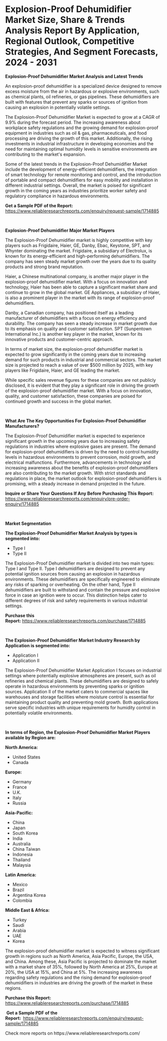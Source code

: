 <p><h1>Explosion-Proof Dehumidifier Market Size, Share & Trends Analysis Report By Application, Regional Outlook, Competitive Strategies, And Segment Forecasts, 2024 - 2031</h1></p><p><strong>Explosion-Proof Dehumidifier Market Analysis and Latest Trends</strong></p>
<p><p>An explosion-proof dehumidifier is a specialized device designed to remove excess moisture from the air in hazardous or explosive environments, such as chemical plants, oil refineries, or gas pipelines. These dehumidifiers are built with features that prevent any sparks or sources of ignition from causing an explosion in potentially volatile settings.</p><p>The Explosion-Proof Dehumidifier Market is expected to grow at a CAGR of 9.9% during the forecast period. The increasing awareness about workplace safety regulations and the growing demand for explosion-proof equipment in industries such as oil & gas, pharmaceuticals, and food processing are driving the growth of this market. Additionally, the rising investments in industrial infrastructure in developing economies and the need for maintaining optimal humidity levels in sensitive environments are contributing to the market's expansion.</p><p>Some of the latest trends in the Explosion-Proof Dehumidifier Market include the development of energy-efficient dehumidifiers, the integration of smart technology for remote monitoring and control, and the introduction of portable and compact dehumidifiers for easy mobility and installation in different industrial settings. Overall, the market is poised for significant growth in the coming years as industries prioritize worker safety and regulatory compliance in hazardous environments.</p></p>
<p><strong>Get a Sample PDF of the Report:&nbsp;</strong> <a href="https://www.reliableresearchreports.com/enquiry/request-sample/1714885">https://www.reliableresearchreports.com/enquiry/request-sample/1714885</a></p>
<p>&nbsp;</p>
<p><strong>Explosion-Proof Dehumidifier Major Market Players</strong></p>
<p><p>The Explosion-Proof Dehumidifier market is highly competitive with key players such as Frigidaire, Haier, GE, Danby, Ebac, Keystone, SPT, and Whynter dominating the market. Frigidaire, a subsidiary of Electrolux, is known for its energy-efficient and high-performing dehumidifiers. The company has seen steady market growth over the years due to its quality products and strong brand reputation.</p><p>Haier, a Chinese multinational company, is another major player in the explosion-proof dehumidifier market. With a focus on innovation and technology, Haier has been able to capture a significant market share and continue to grow in the global market. GE Appliances, a subsidiary of Haier, is also a prominent player in the market with its range of explosion-proof dehumidifiers.</p><p>Danby, a Canadian company, has positioned itself as a leading manufacturer of dehumidifiers with a focus on energy efficiency and durability. The company has seen a steady increase in market growth due to its emphasis on quality and customer satisfaction. SPT (Sunpentown International Inc.) is another key player in the market, known for its innovative products and customer-centric approach.</p><p>In terms of market size, the explosion-proof dehumidifier market is expected to grow significantly in the coming years due to increasing demand for such products in industrial and commercial sectors. The market size is projected to reach a value of over $500 million by 2025, with key players like Frigidaire, Haier, and GE leading the market.</p><p>While specific sales revenue figures for these companies are not publicly disclosed, it is evident that they play a significant role in driving the growth of the explosion-proof dehumidifier market. With a focus on innovation, quality, and customer satisfaction, these companies are poised for continued growth and success in the global market.</p></p>
<p>&nbsp;</p>
<p><strong>What Are The Key Opportunities For Explosion-Proof Dehumidifier Manufacturers?</strong></p>
<p><p>The Explosion-Proof Dehumidifier market is expected to experience significant growth in the upcoming years due to increasing safety regulations in industries where explosive gases are present. The demand for explosion-proof dehumidifiers is driven by the need to control humidity levels in hazardous environments to prevent corrosion, mold growth, and electrical malfunctions. Furthermore, advancements in technology and increasing awareness about the benefits of explosion-proof dehumidifiers are also contributing to the market growth. With strict standards and regulations in place, the market outlook for explosion-proof dehumidifiers is promising, with a steady increase in demand projected in the future.</p></p>
<p><strong>Inquire or Share Your Questions If Any Before Purchasing This Report:</strong> <a href="https://www.reliableresearchreports.com/enquiry/pre-order-enquiry/1714885">https://www.reliableresearchreports.com/enquiry/pre-order-enquiry/1714885</a></p>
<p>&nbsp;</p>
<p><strong>Market Segmentation</strong></p>
<p><strong>The Explosion-Proof Dehumidifier Market Analysis by types is segmented into:</strong></p>
<p><ul><li>Type I</li><li>Type II</li></ul></p>
<p><p>The Explosion-Proof Dehumidifier market is divided into two main types: Type I and Type II. Type I dehumidifiers are designed to prevent any potential ignition sources from causing an explosion in hazardous environments. These dehumidifiers are specifically engineered to eliminate any risks of sparking or overheating. On the other hand, Type II dehumidifiers are built to withstand and contain the pressure and explosive force in case an ignition were to occur. This distinction helps cater to different degrees of risk and safety requirements in various industrial settings.</p></p>
<p><strong>Purchase this Report:&nbsp;</strong><a href="https://www.reliableresearchreports.com/purchase/1714885">https://www.reliableresearchreports.com/purchase/1714885</a></p>
<p>&nbsp;</p>
<p><strong>The Explosion-Proof Dehumidifier Market Industry Research by Application is segmented into:</strong></p>
<p><ul><li>Application I</li><li>Application II</li></ul></p>
<p><p>The Explosion-Proof Dehumidifier Market Application I focuses on industrial settings where potentially explosive atmospheres are present, such as oil refineries and chemical plants. These dehumidifiers are designed to safely operate in hazardous environments by preventing sparks or ignition sources. Application II of the market caters to commercial spaces like warehouses and storage facilities where moisture control is essential for maintaining product quality and preventing mold growth. Both applications serve specific industries with unique requirements for humidity control in potentially volatile environments.</p></p>
<p>&nbsp;</p>
<p><strong>In terms of Region, the Explosion-Proof Dehumidifier Market Players available by Region are:</strong></p>
<p>
    <p> <strong> North America: </strong>
        <ul>
            <li>United States</li>
            <li>Canada</li>
        </ul>
        </p> 
    <p> <strong> Europe: </strong>
        <ul>
            <li>Germany</li>
            <li>France</li>
            <li>U.K.</li>
            <li>Italy</li>
            <li>Russia</li>
        </ul>
        </p> 
    <p> <strong> Asia-Pacific: </strong>
        <ul>
            <li>China</li>
            <li>Japan</li>
            <li>South Korea</li>
            <li>India</li>
            <li>Australia</li>
            <li>China Taiwan</li>
            <li>Indonesia</li>
            <li>Thailand</li>
            <li>Malaysia</li>
        </ul>
        </p> 
    <p> <strong> Latin America: </strong>
        <ul>
            <li>Mexico</li>
            <li>Brazil</li>
            <li>Argentina Korea</li>
            <li>Colombia</li>
        </ul>
        </p> 
    <p> <strong> Middle East & Africa: </strong>
        <ul>
            <li>Turkey</li>
            <li>Saudi</li>
            <li>Arabia</li>
            <li>UAE</li>
            <li>Korea</li>
        </ul>
    </p>
    </p>
<p><p>The explosion-proof dehumidifier market is expected to witness significant growth in regions such as North America, Asia Pacific, Europe, the USA, and China. Among these, Asia Pacific is projected to dominate the market with a market share of 35%, followed by North America at 25%, Europe at 20%, the USA at 15%, and China at 5%. The increasing awareness regarding safety regulations and the rising demand for explosion-proof dehumidifiers in industries are driving the growth of the market in these regions.</p></p>
<p><strong>Purchase this Report: </strong><a href="https://www.reliableresearchreports.com/purchase/1714885">https://www.reliableresearchreports.com/purchase/1714885</a></p>
<p>&nbsp;<strong>Get a Sample PDF of the Report:&nbsp;&nbsp;</strong><a href="https://www.reliableresearchreports.com/enquiry/request-sample/1714885">https://www.reliableresearchreports.com/enquiry/request-sample/1714885</a></p>
<p><strong></strong></p>
<p>Check more reports on https://www.reliableresearchreports.com/</p>